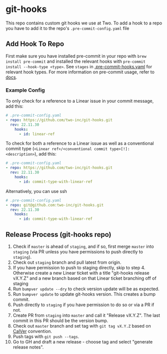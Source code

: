 # git-hooks

This repo contains custom git hooks we use at Two. To add a hook to a repo you have to add it to the repo's `.pre-commit-config.yaml` file

## Add Hook To Repo

First make sure you have installed pre-commit in your repo with `brew install pre-commit` and installed the relevant hooks with `pre-commit install --hook-type <type>`. See `stages` in [.pre-commit-hooks.yaml](.pre-commit-hooks.yaml) for relevant hook types. For more information on pre-commit usage, refer to [docs](https://pre-commit.com/#developing-hooks-interactively).

### Example Config

To only check for a reference to a Linear issue in your commit message, add this:

```yaml
# .pre-commit-config.yaml
- repo: https://github.com/two-inc/git-hooks.git
  rev: 22.11.30
    hooks:
      - id: linear-ref
```

To check for both a reference to a Linear issue as well as a conventional commit type (`<Linear ref>/<conventional commit type>[!]: <description>`), add this:

```yaml
# .pre-commit-config.yaml
- repo: https://github.com/two-inc/git-hooks.git
  rev: 22.11.30
    hooks:
      - id: commit-type-with-linear-ref
```

Alternatively, you can use ssh

```yaml
# .pre-commit-config.yaml
- repo: git@github.com:two-inc/git-hooks.git
  rev: 22.11.30
    hooks:
      - id: commit-type-with-linear-ref
```


## Release Process (git-hooks repo)

1. Check if `master` is ahead of `staging`, and if so, first merge `master` into `staging` (via PR unless you have permissions to push directly to `staging`).
2. Check out `staging` branch and pull latest from origin.
3. If you have permission to push to staging directly, skip to step 4. Otherwise create a new Linear ticket with a title "git-hooks release vX.Y.Z" and a new branch based on that Linear ticket branching off of staging
4. Run `bumpver update --dry` to check version update will be as expected.
5. Run `bumpver update` to update git-hooks version. This creates a bump commit.
6. Push directly to `staging` if you have permission to do so or via a PR if not.
7. Create PR from `staging` into `master` and call it "Release vX.Y.Z".
   The last commit in this PR should be the version bump.
8. Check out `master` branch and set tag with `git tag vX.Y.Z` based on [CalVer](https://calver.org/) convention.
9. Push tags with `git push --tags`.
10. Go to GH and draft a new release - choose tag and select "generate release notes".